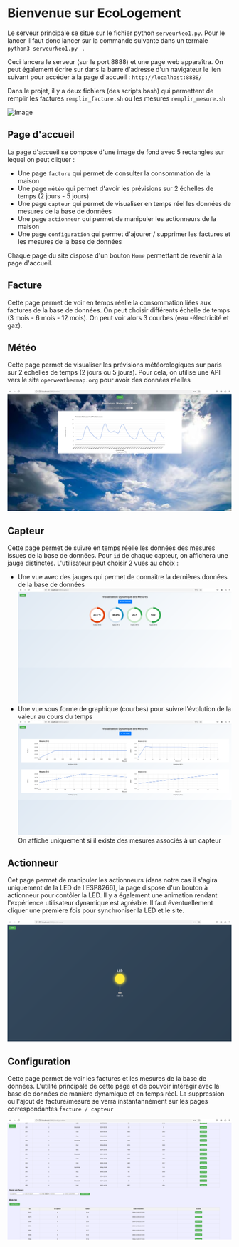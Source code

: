 # Bienvenue sur EcoLogement

Le serveur principale se situe sur le fichier python  ```serveurNeo1.py```.  Pour le lancer il faut donc lancer sur la commande suivante dans un termale ```python3 serveurNeo1.py ``` .

Ceci lancera le serveur (sur le port 8888) et une page web apparaîtra. On peut également écrire sur dans la barre d'adresse d'un navigateur le lien suivant pour accéder à la page d'accueil : ```http://localhost:8888/```

Dans le projet, il y a deux fichiers (des scripts bash) qui permettent de remplir les factures ```remplir_facture.sh``` ou les mesures ```remplir_mesure.sh```

![Image](Image/EcranAccueil.png)


## Page d'accueil

La page d'accueil se compose d'une image de fond avec 5 rectangles sur lequel on peut cliquer :
- Une page ```facture``` qui permet de consulter la consommation de la maison
- Une page ```météo``` qui permet d'avoir les prévisions sur 2 échelles de temps (2 jours - 5 jours)
- Une page ```capteur``` qui permet de visualiser en temps réel les données de mesures de la base de données
- Une page ```actionneur``` qui permet de manipuler les actionneurs de la maison
- Une page ```configuration``` qui permet d'ajourer / supprimer les factures et les mesures de la base de données

Chaque page du site dispose d'un bouton ```Home``` permettant de revenir à la page d'accueil.

## Facture 

Cette page permet de voir en temps réelle la consommation liées aux factures de la base de données. On peut choisir différents échelle de temps (3 mois - 6 mois - 12 mois). On peut voir alors 3 courbes (eau -électricité et gaz). 



## Météo

Cette page permet de visualiser les prévisions météorologiques sur paris sur 2 échelles de temps (2 jours ou 5 jours). Pour cela, on utilise une API vers le site ```openweathermap.org``` pour avoir des données réelles

![Image](Image/météo.png)


## Capteur

Cette page permet de suivre en temps réelle les données des mesures issues de la base de données. Pour ```id``` de chaque capteur, on affichera une jauge distinctes. L'utilisateur peut choisir 2 vues au choix :
- Une vue avec des jauges qui permet de connaitre la dernières données de la base de données
![Image](Image/Capteur.png)
- Une vue sous forme de graphique (courbes) pour suivre l'évolution de la valeur au cours du temps
![Image](Image/Capteur2.png)
On affiche uniquement si il existe des mesures associés à un capteur

## Actionneur 

Cet page permet de manipuler les actionneurs (dans notre cas il s'agira uniquement de la LED de l'ESP8266), la page dispose d'un bouton à actionneur pour contôler la LED. Il y a également une animation rendant l'expérience utilisateur dynamique est agréable.
Il faut éventuellement cliquer une première fois pour synchroniser la LED et le site.

![Image](Image/LED.png)

## Configuration

Cette page permet de voir les factures et les mesures de la base de données. L'utilité principale de cette page et de pouvoir intéragir avec la base de données de manière dynamique et en temps réel. La suppression ou l'ajout de facture/mesure se verra instantannément sur les pages correspondantes ``` facture / capteur ```

![Image](Image/Config.png)
